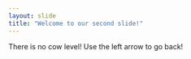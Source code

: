 ```yaml
---
layout: slide
title: "Welcome to our second slide!"
---
```

There is no cow level!
Use the left arrow to go back!

